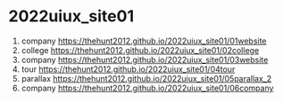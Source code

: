# 2022uiux_site01
1. company https://thehunt2012.github.io/2022uiux_site01/01website
2. college https://thehunt2012.github.io/2022uiux_site01/02college
3. company https://thehunt2012.github.io/2022uiux_site01/03website
4. tour https://thehunt2012.github.io/2022uiux_site01/04tour
5. parallax https://thehunt2012.github.io/2022uiux_site01/05parallax_2
6. company https://thehunt2012.github.io/2022uiux_site01/06company

